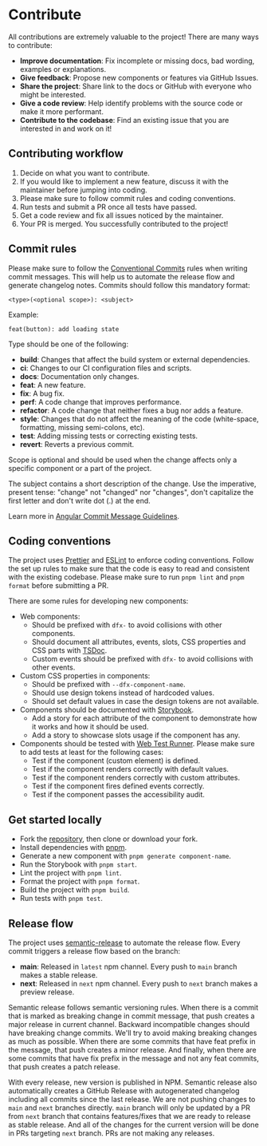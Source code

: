 # Contribute

All contributions are extremely valuable to the project! There are many ways to contribute:

- **Improve documentation**: Fix incomplete or missing docs, bad wording, examples or explanations.
- **Give feedback**: Propose new components or features via GitHub Issues.
- **Share the project**: Share link to the docs or GitHub with everyone who might be interested.
- **Give a code review**: Help identify problems with the source code or make it more performant.
- **Contribute to the codebase**: Find an existing issue that you are interested in and work on it!

## Contributing workflow

1. Decide on what you want to contribute.
2. If you would like to implement a new feature, discuss it with the maintainer before jumping into coding.
3. Please make sure to follow commit rules and coding conventions.
4. Run tests and submit a PR once all tests have passed.
5. Get a code review and fix all issues noticed by the maintainer.
6. Your PR is merged. You successfully contributed to the project!

## Commit rules

Please make sure to follow the [Conventional Commits](https://www.conventionalcommits.org/) rules when writing commit messages. This will help us to automate the release flow and generate changelog notes. Commits should follow this mandatory format:

```
<type>(<optional scope>): <subject>
```

Example:

```
feat(button): add loading state
```

Type should be one of the following:

- **build**: Changes that affect the build system or external dependencies.
- **ci**: Changes to our CI configuration files and scripts.
- **docs**: Documentation only changes.
- **feat**: A new feature.
- **fix**: A bug fix.
- **perf**: A code change that improves performance.
- **refactor**: A code change that neither fixes a bug nor adds a feature.
- **style**: Changes that do not affect the meaning of the code (white-space, formatting, missing semi-colons, etc).
- **test**: Adding missing tests or correcting existing tests.
- **revert**: Reverts a previous commit.

Scope is optional and should be used when the change affects only a specific component or a part of the project.

The subject contains a short description of the change. Use the imperative, present tense: "change" not "changed" nor "changes", don't capitalize the first letter and don't write dot (.) at the end.

Learn more in [Angular Commit Message Guidelines](https://github.com/angular/angular/blob/22b96b9/CONTRIBUTING.md#-commit-message-guidelines).

## Coding conventions

The project uses [Prettier](https://prettier.io/) and [ESLint](https://eslint.org/) to enforce coding conventions. Follow the set up rules to make sure that the code is easy to read and consistent with the existing codebase. Please make sure to run `pnpm lint` and `pnpm format` before submitting a PR.

There are some rules for developing new components:

- Web components:
  - Should be prefixed with `dfx-` to avoid collisions with other components.
  - Should document all attributes, events, slots, CSS properties and CSS parts with [TSDoc](https://tsdoc.org/).
  - Custom events should be prefixed with `dfx-` to avoid collisions with other events.
- Custom CSS properties in components:
  - Should be prefixed with `--dfx-component-name`.
  - Should use design tokens instead of hardcoded values.
  - Should set default values in case the design tokens are not available.
- Components should be documented with [Storybook](https://storybook.js.org/).
  - Add a story for each attribute of the component to demonstrate how it works and how it should be used.
  - Add a story to showcase slots usage if the component has any.
- Components should be tested with [Web Test Runner](https://modern-web.dev/docs/test-runner/overview/). Please make sure to add tests at least for the following cases:
  - Test if the component (custom element) is defined.
  - Test if the component renders correctly with default values.
  - Test if the component renders correctly with custom attributes.
  - Test if the component fires defined events correctly.
  - Test if the component passes the accessibility audit.

## Get started locally

- Fork the [repository](https://github.com/dominikfryc/diffix-test), then clone or download your fork.
- Install dependencies with [pnpm](https://pnpm.io/).
- Generate a new component with `pnpm generate component-name`.
- Run the Storybook with `pnpm start`.
- Lint the project with `pnpm lint`.
- Format the project with `pnpm format`.
- Build the project with `pnpm build`.
- Run tests with `pnpm test`.

## Release flow

The project uses [semantic-release](https://semantic-release.gitbook.io/semantic-release/) to automate the release flow. Every commit triggers a release flow based on the branch:

- **main**: Released in `latest` npm channel. Every push to `main` branch makes a stable release.
- **next**: Released in `next` npm channel. Every push to `next` branch makes a preview release.

Semantic release follows semantic versioning rules. When there is a commit that is marked as breaking change in commit message, that push creates a major release in current channel. Backward incompatible changes should have breaking change commits. We'll try to avoid making breaking changes as much as possible. When there are some commits that have feat prefix in the message, that push creates a minor release. And finally, when there are some commits that have fix prefix in the message and not any feat commits, that push creates a patch release.

With every release, new version is published in NPM. Semantic release also automatically creates a GitHub Release with autogenerated changelog including all commits since the last release. We are not pushing changes to `main` and `next` branches directly. `main` branch will only be updated by a PR from `next` branch that contains features/fixes that we are ready to release as stable release. And all of the changes for the current version will be done in PRs targeting `next` branch. PRs are not making any releases.
